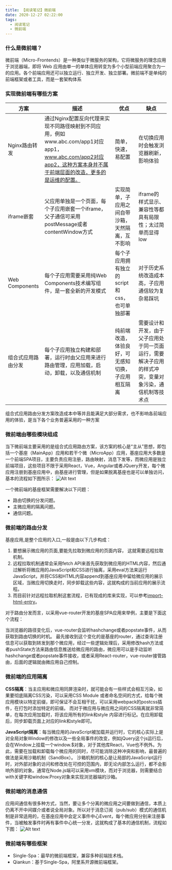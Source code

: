 ```yaml
---
title: 【阅读笔记】微前端
date: 2020-12-27 02:22:00
tags:
  - 阅读笔记
  - 微前端
---
```


### 什么是微前端？

微前端（Micro-Frontends）是一种类似于微服务的架构，它将微服务的理念应用于浏览器端，即将 Web 应用由单一的单体应用转变为多个小型前端应用聚合为一的应用。各个前端应用还可以独立运行、独立开发、独立部署。微前端不是单纯的前端框架或者工具，而是一套架构体系

<!-- more -->
### 实现微前端有哪些方案

|  方案   | 描述  | 优点 | 缺点 |
|  ----  | ----  | ----  |----  |
| Nginx路由转发  | 通过Nginx配置反向代理来实现不同路径映射到不同应用，例如www.abc.com/app1对应app1，www.abc.com/app2对应app2，这种方案本身并不属于前端层面的改造，更多的是运维的配置。 |简单，快速，易配置|在切换应用时会触发浏览器刷新，影响体验
| iframe嵌套  | 父应用单独是一个页面，每个子应用嵌套一个iframe，父子通信可采用postMessage或者contentWindow方式 |实现简单，子应用之间自带沙箱，天然隔离，互不影响|iframe的样式显示、兼容性等都具有局限性；太过简单而显得low|
|  Web Components  | 每个子应用需要采用纯Web Components技术编写组件，是一套全新的开发模式  | 每个子应用拥有独立的script和css，也可单独部署  |对于历史系统改造成本高，子应用通信较为复杂易踩坑  |
|  组合式应用路由分发  | 每个子应用独立构建和部署，运行时由父应用来进行路由管理，应用加载，启动，卸载，以及通信机制  | 纯前端改造，体验良好，可无感知切换，子应用相互隔离  |需要设计和开发，由于父子应用处于同一页面运行，需要解决子应用的样式冲突，变量对象污染，通信机制等技术点  |

组合式应用路由分发方案改造成本中等并且能满足大部分需求，也不影响各前端应用的体验，是当下各个业务普遍采用的一种方案

### 微前端由哪些模块组成

当下微前端主要采用的是组合式应用路由方案，该方案的核心是“主从”思想，即包括一个基座（MainApp）应用和若干个微（MicroApp）应用，基座应用大多数是一个前端SPA项目，主要负责应用注册，路由映射，消息下发等，而微应用是独立前端项目，这些项目不限于采用React，Vue，Angular或者JQuery开发，每个微应用注册到基座应用中，由基座进行管理，但是如果脱离基座也是可以单独访问，基本的流程如下图所示：
![Alt text](./1721766ee9a543cf.webp)

一个微前端的基座框架需要解决以下问题：

- 路由切换的分发问题。
- 主微应用的隔离问题。
- 通信问题。

### 微前端的路由分发

基座应用,是整个应用的入口,一般是由以下几步构成：
1. 要想展示微应用的页面,要能先拉取到微应用的页面内容， 这就需要远程拉取机制。
2. 远程拉取机制通常会采用fetch API来首先获取到微应用的HTML内容，然后通过解析将微应用的JavaScript和CSS进行抽离，采用eval方法来运行JavaScript，并将CSS和HTML内容append到基座应用中留给微应用的展示区域，当微应用切换走时，同步卸载这些内容，这就构成的当前应用的展示流程。
3. 而目前针对远程拉取机制这套流程，已有现成的库来实现，可以参考[import-html-entry](https://www.npmjs.com/package/import-html-entry)。

对于路由分发而言，以采用vue-router开发的基座SPA应用来举例，主要是下面这个流程：

当浏览器的路径变化后，vue-router会监听hashchange或者popstate事件，从而获取到路由切换的时机。
最先接收到这个变化的是基座的router，通过查询注册信息可以获取到转发到那个微应用，经过一些逻辑处理后，采用修改hash方法或者pushState方法来路由信息推送给微应用的路由，微应用可以是手动监听hashchange或者popstate事件接收，或者采用React-router，vue-router接管路由，后面的逻辑就由微应用自己控制。

### 微前端的应用隔离

**CSS隔离**：当主应用和微应用同屏渲染时，就可能会有一些样式会相互污染，如果要彻底隔离CSS污染，可以采用CSS Module 或者命名空间的方式，给每个微应用模块以特定前缀，即可保证不会互相干扰，可以采用webpack的postcss插件，在打包时添加特定的前缀。
而对于微应用与微应用之间的CSS隔离就非常简单，在每次应用加载时，将该应用所有的link和style 内容进行标记。在应用卸载后，同步卸载页面上对应的link和style即可。

**JavaScript隔离**：每当微应用的JavaScript被加载并运行时，它的核心实际上是对全局对象Window的修改以及一些全局事件的改变，例如jQuery这个js运行后，会在Window上挂载一个window.$对象，对于其他库React，Vue也不例外。为此，需要在加载和卸载每个微应用的同时，尽可能消除这种冲突和影响，最普遍的做法是采用沙箱机制（SandBox）。
沙箱机制的核心是让局部的JavaScript运行时，对外部对象的访问和修改处在可控的范围内，即无论内部怎么运行，都不会影响外部的对象。通常在Node.js端可以采用vm模块，而对于浏览器，则需要结合with关键字和window.Proxy对象来实现浏览器端的沙箱。

### 微前端的消息通信

应用间通信有很多种方式，当然，要让多个分离的微应用之间要做到通信，本质上仍离不开中间媒介或者说全局对象。所以对于消息订阅（pub/sub）模式的通信机制是非常适用的，在基座应用中会定义事件中心Event，每个微应用分别来注册事件，当被触发事件时再有事件中心统一分发，这就构成了基本的通信机制，流程如下图：
![Alt text](./1722065f24632ddb.webp)

### 微前端有哪些框架
- Single-Spa：最早的微前端框架，兼容多种前端技术栈。
- Qiankun：基于Single-Spa，阿里系开源微前端框架。


